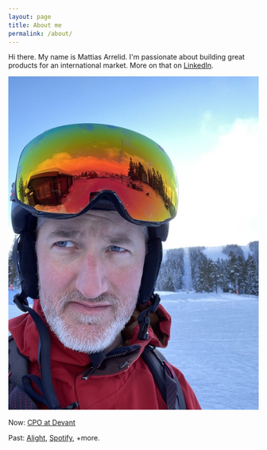 ```yaml
---
layout: page
title: About me
permalink: /about/
---
```


Hi there. My name is Mattias Arrelid. I'm passionate about building great products for an international market. More on that on [LinkedIn](https://www.linkedin.com/in/arrelid).

![Photo of Mattias](/assets/images/mattias.jpg)

Now: [CPO at Devant](https://devant.ai/)

Past: [Alight](https://alight-energy.com/), [Spotify](https://spotify.com/), +more.
